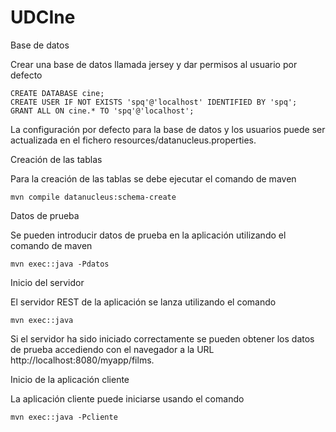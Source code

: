 # UDCIne
Base de datos

Crear una base de datos llamada jersey y dar permisos al usuario por defecto

    CREATE DATABASE cine;
    CREATE USER IF NOT EXISTS 'spq'@'localhost' IDENTIFIED BY 'spq';
    GRANT ALL ON cine.* TO 'spq'@'localhost';

La configuración por defecto para la base de datos y los usuarios puede ser actualizada en el fichero resources/datanucleus.properties.

Creación de las tablas

Para la creación de las tablas se debe ejecutar el comando de maven

    mvn compile datanucleus:schema-create


Datos de prueba

Se pueden introducir datos de prueba en la aplicación utilizando el comando de maven

    mvn exec::java -Pdatos

Inicio del servidor

El servidor REST de la aplicación se lanza utilizando el comando

    mvn exec::java

Si el servidor ha sido iniciado correctamente se pueden obtener los datos de prueba accediendo con el navegador a la URL http://localhost:8080/myapp/films.


Inicio de la aplicación cliente

La aplicación cliente puede iniciarse usando el comando

    mvn exec::java -Pcliente

